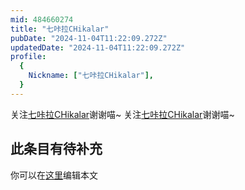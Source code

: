 ```yaml
---
mid: 484660274
title: "七咔拉CHikalar"
pubDate: "2024-11-04T11:22:09.272Z"
updatedDate: "2024-11-04T11:22:09.272Z"
profile:
  {
    Nickname: ["七咔拉CHikalar"],
  }
---
```


关注[七咔拉CHikalar](https://space.bilibili.com/484660274)谢谢喵~ 关注[七咔拉CHikalar](https://space.bilibili.com/484660274)谢谢喵~

## 此条目有待补充
你可以在[这里](https://github.com/Yuhanawa/VTuber.ICU-Content/edit/master/v/七咔拉CHikalar/index.md)编辑本文
